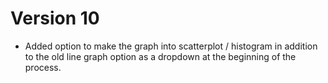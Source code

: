 # Version 10
- Added option to make the graph into scatterplot / histogram in addition to the old line graph option as a dropdown at the beginning of the process.

